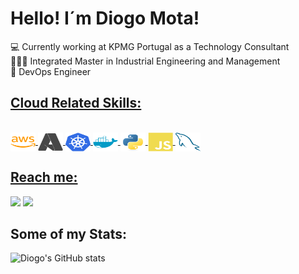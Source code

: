 <h1>Hello! I´m Diogo Mota!</h1>

💻 Currently working at KPMG Portugal as a Technology Consultant <br>
👩🏻‍🎓 Integrated Master in Industrial Engineering and Management <br>
💼 DevOps Engineer <br>

<div>
  <a href="https://github.com/diogofrmota">
    
</div>

<h2 color:'pink'>Cloud Related Skills:</h2>
<div style="display: inline_block"><br>
  <img align="center" alt="MJ-AWS" height="30" width="40" src="https://raw.githubusercontent.com/devicons/devicon/master/icons/amazonwebservices/amazonwebservices-plain-wordmark.svg">
  <img align="center" alt="MJ-Azure" height="30" width="40" src="https://raw.githubusercontent.com/devicons/devicon/master/icons/azure/azure-plain.svg">
  <img align="center" alt="MJ-Kubernetes" height="30" width="40" src="https://raw.githubusercontent.com/devicons/devicon/master/icons/kubernetes/kubernetes-plain.svg">
  <img align="center" alt="MJ-Docker" height="30" width="40" src="https://raw.githubusercontent.com/devicons/devicon/master/icons/docker/docker-plain.svg">
  <img align="center" alt="MJ-Python" height="30" width="40" src="https://raw.githubusercontent.com/devicons/devicon/master/icons/python/python-original.svg">
  <img align="center" alt="MJ-Js" height="30" width="40" src="https://raw.githubusercontent.com/devicons/devicon/master/icons/javascript/javascript-plain.svg">
  <img align="center" alt="MJ-SQL" height="30" width="40" src="https://raw.githubusercontent.com/devicons/devicon/master/icons/mysql/mysql-original.svg">
</div>


<h2 color:'pink'>Reach me:</h2>
<div>
  <a href="https://www.linkedin.com/in/diogofrmota/" target="_blank"><img src="https://img.shields.io/badge/-LinkedIn-%230077B5?style=for-the-badge&logo=linkedin&logoColor=white" target="_blank"></a>
  <a href = "mailto:diogofrmota@gmail.com"><img src="https://img.shields.io/badge/-Gmail-%23333?style=for-the-badge&logo=gmail&logoColor=white" target="_blank"></a>
</div>


<h2 color:'pink'>Some of my Stats:</h2>

![Diogo's GitHub stats](https://github-readme-stats.vercel.app/api?username=diogofrmota&show_icons=true&theme=dracula)

<!-- ![GitHub Streak](https://streak-stats.demolab.com?user=diogofrmota&theme=dracula&border_radius=4.5) -->

